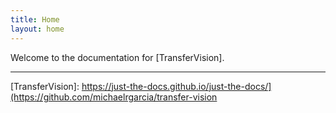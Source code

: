 ```yaml
---
title: Home
layout: home
---
```


Welcome to the documentation for [TransferVision].


----

[TransferVision]: https://just-the-docs.github.io/just-the-docs/](https://github.com/michaelrgarcia/transfer-vision


